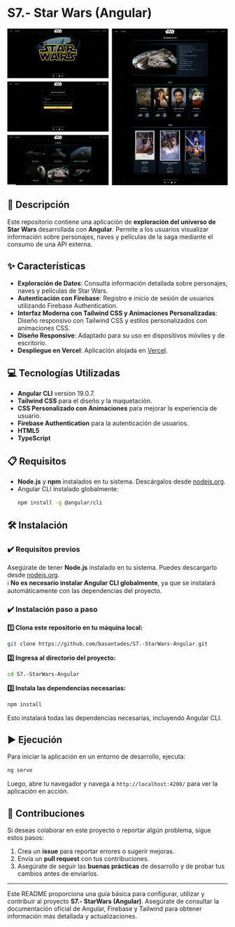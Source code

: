 # S7.- Star Wars (Angular)

<p align="center">
  <img src="public/assets/img/screenshot.jpg" alt="Captura de pantalla del proyecto" />
</p>

## 📄 Descripción

Este repositorio contiene una aplicación de **exploración del universo de Star Wars** desarrollada con **Angular**. Permite a los usuarios visualizar información sobre personajes, naves y películas de la saga mediante el consumo de una API externa.

## ✨ Características

- **Exploración de Datos**: Consulta información detallada sobre personajes, naves y películas de Star Wars.
- **Autenticación con Firebase**: Registro e inicio de sesión de usuarios utilizando Firebase Authentication.
- **Interfaz Moderna con Tailwind CSS y Animaciones Personalizadas**: Diseño responsivo con Tailwind CSS y estilos personalizados con animaciones CSS.
- **Diseño Responsive**: Adaptado para su uso en dispositivos móviles y de escritorio.
- **Despliegue en Vercel**: Aplicación alojada en [Vercel](https://starships-star-wars.vercel.app/).

## 💻 Tecnologías Utilizadas

- **Angular CLI** version 19.0.7.
- **Tailwind CSS** para el diseño y la maquetación.
- **CSS Personalizado con Animaciones** para mejorar la experiencia de usuario.
- **Firebase Authentication** para la autenticación de usuarios.
- **HTML5**
- **TypeScript**

## 📋 Requisitos

- **Node.js** y **npm** instalados en tu sistema. Descárgalos desde [nodejs.org](https://nodejs.org/).
- Angular CLI instalado globalmente:
  ```bash
  npm install -g @angular/cli
  ```

## 🛠️ Instalación

### **✔️ Requisitos previos**
Asegúrate de tener **Node.js** instalado en tu sistema. Puedes descargarlo desde [nodejs.org](https://nodejs.org/).  
ℹ️ **No es necesario instalar Angular CLI globalmente**, ya que se instalará automáticamente con las dependencias del proyecto.

### **✔️ Instalación paso a paso**

**1️⃣ Clona este repositorio en tu máquina local:**
```bash
git clone https://github.com/basantades/S7.-StarWars-Angular.git
```

**2️⃣ Ingresa al directorio del proyecto:**
```bash
cd S7.-StarWars-Angular
```

**3️⃣ Instala las dependencias necesarias:**
```bash
npm install
```

Esto instalará todas las dependencias necesarias, incluyendo Angular CLI.

## ▶️ Ejecución

Para iniciar la aplicación en un entorno de desarrollo, ejecuta:
```bash
ng serve
```
Luego, abre tu navegador y navega a `http://localhost:4200/` para ver la aplicación en acción.

## 🤝 Contribuciones

Si deseas colaborar en este proyecto o reportar algún problema, sigue estos pasos:

1. Crea un **issue** para reportar errores o sugerir mejoras.
2. Envía un **pull request** con tus contribuciones.
3. Asegúrate de seguir las **buenas prácticas** de desarrollo y de probar tus cambios antes de enviarlos.

---

Este README proporciona una guía básica para configurar, utilizar y contribuir al proyecto **S7.- StarWars (Angular)**. Asegúrate de consultar la documentación oficial de Angular, Firebase y Tailwind para obtener información más detallada y actualizaciones.


